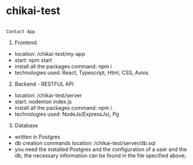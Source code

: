 # chikai-test

                                                                        Contact App

1. Frontend.
 - location:  /chikai-test/my-app
-  start: npm start 
- install all the packages command: npm i
-  technologies used: React, Typescript, Html, CSS, Axios

2. Backend - RESTFUL API
- location: /chikai-test/server
- start: nodemon index.js
- install all the packages command: npm i
- technologies used: NodeJs(ExpressJs), Pg

3. Database
- written in Postgres
- db creation commands location: /chikai-test/server/db.sql
- you need the installed Postgres and the configuration of a user and the db, the necessary information can be found in the file specified above;

